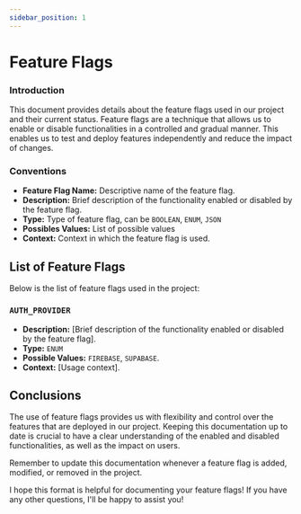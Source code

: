 ```yaml
---
sidebar_position: 1
---
```


# Feature Flags

### Introduction

This document provides details about the feature flags used in our project and their current status. Feature flags are a technique that allows us to enable or disable functionalities in a controlled and gradual manner. This enables us to test and deploy features independently and reduce the impact of changes.

### Conventions

* **Feature Flag Name:** Descriptive name of the feature flag.
* **Description:** Brief description of the functionality enabled or disabled by the feature flag.
* **Type:** Type of feature flag, can be `BOOLEAN`, `ENUM`, `JSON`
* **Possibles Values:** List of possible values
* **Context:** Context in which the feature flag is used.

## List of Feature Flags

Below is the list of feature flags used in the project:

### `AUTH_PROVIDER`

* **Description:** [Brief description of the functionality enabled or disabled by the feature flag].
* **Type:** `ENUM`
* **Possible Values:** `FIREBASE`, `SUPABASE`.
* **Context:** [Usage context].

## Conclusions

The use of feature flags provides us with flexibility and control over the features that are deployed in our project. Keeping this documentation up to date is crucial to have a clear understanding of the enabled and disabled functionalities, as well as the impact on users.

Remember to update this documentation whenever a feature flag is added, modified, or removed in the project.

I hope this format is helpful for documenting your feature flags! If you have any other questions, I'll be happy to assist you!